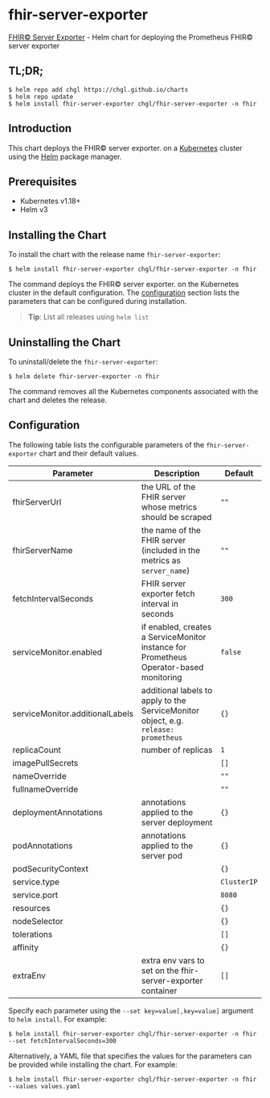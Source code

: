 # fhir-server-exporter

[FHIR© Server Exporter](https://github.com/chgl/fhir-server-exporter) - Helm chart for deploying the Prometheus FHIR© server exporter

## TL;DR;

```console
$ helm repo add chgl https://chgl.github.io/charts
$ helm repo update
$ helm install fhir-server-exporter chgl/fhir-server-exporter -n fhir
```

## Introduction

This chart deploys the FHIR© server exporter. on a [Kubernetes](http://kubernetes.io) cluster using the [Helm](https://helm.sh) package manager.

## Prerequisites

- Kubernetes v1.18+
- Helm v3

## Installing the Chart

To install the chart with the release name `fhir-server-exporter`:

```console
$ helm install fhir-server-exporter chgl/fhir-server-exporter -n fhir
```

The command deploys the FHIR© server exporter. on the Kubernetes cluster in the default configuration. The [configuration](#configuration) section lists the parameters that can be configured during installation.

> **Tip**: List all releases using `helm list`

## Uninstalling the Chart

To uninstall/delete the `fhir-server-exporter`:

```console
$ helm delete fhir-server-exporter -n fhir
```

The command removes all the Kubernetes components associated with the chart and deletes the release.

## Configuration

The following table lists the configurable parameters of the `fhir-server-exporter` chart and their default values.

| Parameter                       | Description                                                                            | Default     |
| ------------------------------- | -------------------------------------------------------------------------------------- | ----------- |
| fhirServerUrl                   | the URL of the FHIR server whose metrics should be scraped                             | `""`        |
| fhirServerName                  | the name of the FHIR server (included in the metrics as `server_name`)                 | `""`        |
| fetchIntervalSeconds            | FHIR server exporter fetch interval in seconds                                         | `300`       |
| serviceMonitor.enabled          | if enabled, creates a ServiceMonitor instance for Prometheus Operator-based monitoring | `false`     |
| serviceMonitor.additionalLabels | additional labels to apply to the ServiceMonitor object, e.g. `release: prometheus`    | `{}`        |
| replicaCount                    | number of replicas                                                                     | `1`         |
| imagePullSecrets                |                                                                                        | `[]`        |
| nameOverride                    |                                                                                        | `""`        |
| fullnameOverride                |                                                                                        | `""`        |
| deploymentAnnotations           | annotations applied to the server deployment                                           | `{}`        |
| podAnnotations                  | annotations applied to the server pod                                                  | `{}`        |
| podSecurityContext              |                                                                                        | `{}`        |
| service.type                    |                                                                                        | `ClusterIP` |
| service.port                    |                                                                                        | `8080`      |
| resources                       |                                                                                        | `{}`        |
| nodeSelector                    |                                                                                        | `{}`        |
| tolerations                     |                                                                                        | `[]`        |
| affinity                        |                                                                                        | `{}`        |
| extraEnv                        | extra env vars to set on the fhir-server-exporter container                            | `[]`        |

Specify each parameter using the `--set key=value[,key=value]` argument to `helm install`. For example:

```console
$ helm install fhir-server-exporter chgl/fhir-server-exporter -n fhir --set fetchIntervalSeconds=300
```

Alternatively, a YAML file that specifies the values for the parameters can be provided while
installing the chart. For example:

```console
$ helm install fhir-server-exporter chgl/fhir-server-exporter -n fhir --values values.yaml
```
